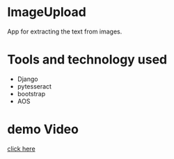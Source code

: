 # ImageUpload
App for extracting the text from images.

# Tools and technology used
- Django
- pytesseract
- bootstrap
- AOS

# demo Video 
[click here](app1/__pycache__/views.cpython-38.pyc)